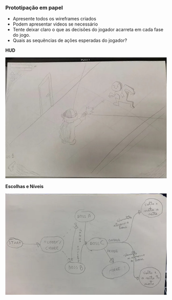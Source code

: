 ### Prototipação em papel
- Apresente todos os wireframes criados
- Podem apresentar videos se necessário
- Tente deixar claro o que as decisões do jogador acarreta em cada fase do jogo.
- Quais as sequências de ações esperadas do jogador?

**HUD**
<p align = "center">
  <img src = "https://github.com/Gustbarbr/A_Place_Between/blob/main/project/hud_design.jpg">
</p>

**Escolhas e Níveis**
<p align = "center">
  <img src = "https://github.com/Gustbarbr/A_Place_Between/blob/main/project/Levels.png">
</p>

